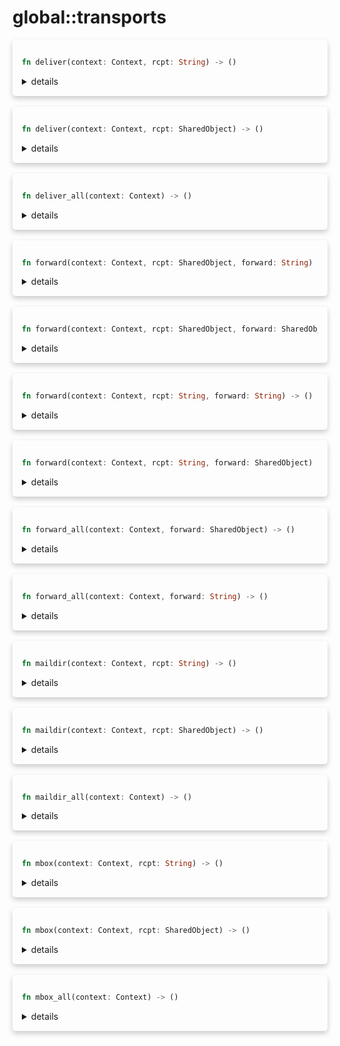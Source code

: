 # global::transports



<div markdown="span" style='box-shadow: 0 4px 8px 0 rgba(0,0,0,0.2); padding: 15px; border-radius: 5px;'>

```rust
fn deliver(context: Context, rcpt: String) -> ()
```

<details>
<summary markdown="span"> details </summary>

Set the delivery method to deliver for a single recipient.
After all rules are evaluated, the email will be sent
to the recipient using the domain of its address.

# Args

* `rcpt` - the recipient to apply the method to.

# Effective smtp stage

All of them.

# Examples
```
#{
    delivery: [
       action "setup delivery" || deliver("john.doe@example.com"),
    ]
}
```

```
 #{
   rcpt: [
     action "deliver (str/str)" || {
       add_rcpt_envelop("my.address@foo.com");
       deliver("my.address@foo.com");
     },
     action "deliver (obj/str)" || {
       let rcpt = address("my.address@bar.com");
       add_rcpt_envelop(rcpt);
       deliver(rcpt);
     },
     action "deliver (str/obj)" || {
       let target = ip6("::1");
       add_rcpt_envelop("my.address@baz.com");
       deliver("my.address@baz.com");
     },
     action "deliver (obj/obj)" || {
       let rcpt = address("my.address@boz.com");
       add_rcpt_envelop(rcpt);
       deliver(rcpt);
     },
   ],
 }

```
</details>

</div>
</br>


<div markdown="span" style='box-shadow: 0 4px 8px 0 rgba(0,0,0,0.2); padding: 15px; border-radius: 5px;'>

```rust
fn deliver(context: Context, rcpt: SharedObject) -> ()
```

<details>
<summary markdown="span"> details </summary>

Set the delivery method to deliver for a single recipient.
After all rules are evaluated, the email will be sent
to the recipient using the domain of its address.

# Args

* `rcpt` - the recipient to apply the method to.

# Effective smtp stage

All of them.

# Example
```
#{
    delivery: [
       action "setup delivery" || deliver(address("john.doe@example.com")),
    ]
}
```
</details>

</div>
</br>


<div markdown="span" style='box-shadow: 0 4px 8px 0 rgba(0,0,0,0.2); padding: 15px; border-radius: 5px;'>

```rust
fn deliver_all(context: Context) -> ()
```

<details>
<summary markdown="span"> details </summary>

Set the delivery method to deliver for all recipients.
After all rules are evaluated, the email will be sent
to all recipients using the domain of their respective address.

# Effective smtp stage

All of them.

# Examples

```
#{
    delivery: [
       action "setup delivery" || deliver_all(),
    ]
}
```

```
 #{
   rcpt: [
     action "deliver_all" || {
       add_rcpt_envelop("my.address@foo.com");
       add_rcpt_envelop("my.address@bar.com");
       deliver_all();
     },
   ],
 }

```
</details>

</div>
</br>


<div markdown="span" style='box-shadow: 0 4px 8px 0 rgba(0,0,0,0.2); padding: 15px; border-radius: 5px;'>

```rust
fn forward(context: Context, rcpt: SharedObject, forward: String) -> ()
```

<details>
<summary markdown="span"> details </summary>

Set the delivery method to forwarding for a single recipient.
After all rules are evaluated, forwarding will be used to deliver
the email to the recipient.

# Args

* `rcpt` - the recipient to apply the method to.
* `target` - the target to forward the email to.

# Effective smtp stage

All of them.

# Examples
```
#{
    delivery: [
       action "setup forwarding" || forward("john.doe@example.com", "mta-john.example.com"),
    ]
}
```
</details>

</div>
</br>


<div markdown="span" style='box-shadow: 0 4px 8px 0 rgba(0,0,0,0.2); padding: 15px; border-radius: 5px;'>

```rust
fn forward(context: Context, rcpt: SharedObject, forward: SharedObject) -> ()
```

<details>
<summary markdown="span"> details </summary>

Set the delivery method to forwarding for a single recipient.
After all rules are evaluated, forwarding will be used to deliver
the email to the recipient.

# Args

* `rcpt` - the recipient to apply the method to.
* `target` - the target to forward the email to.

# Effective smtp stage

All of them.

# Examples
```
#{
    delivery: [
       action "setup forwarding" || forward("john.doe@example.com", "mta-john.example.com"),
    ]
}
```
</details>

</div>
</br>


<div markdown="span" style='box-shadow: 0 4px 8px 0 rgba(0,0,0,0.2); padding: 15px; border-radius: 5px;'>

```rust
fn forward(context: Context, rcpt: String, forward: String) -> ()
```

<details>
<summary markdown="span"> details </summary>

Set the delivery method to forwarding for a single recipient.
After all rules are evaluated, forwarding will be used to deliver
the email to the recipient.

# Args

* `rcpt` - the recipient to apply the method to.
* `target` - the target to forward the email to.

# Effective smtp stage

All of them.

# Examples
```
const rules = #{
    delivery: [
       action "setup forwarding" || forward("john.doe@example.com", "mta-john.example.com"),
    ]
}
```

```
#{
    rcpt: [
      action "forward (str/str)" || {
        add_rcpt_envelop("my.address@foo.com");
        forward("my.address@foo.com", "127.0.0.1");
      },
      action "forward (obj/str)" || {
        let rcpt = address("my.address@bar.com");
        add_rcpt_envelop(rcpt);
        forward(rcpt, "127.0.0.2");
      },
      action "forward (str/obj)" || {
        let target = ip6("::1");
        add_rcpt_envelop("my.address@baz.com");
        forward("my.address@baz.com", target);
      },
      action "forward (obj/obj)" || {
        let rcpt = address("my.address@boz.com");
        add_rcpt_envelop(rcpt);
        forward(rcpt, ip4("127.0.0.4"));
      },
    ],
}

```
</details>

</div>
</br>


<div markdown="span" style='box-shadow: 0 4px 8px 0 rgba(0,0,0,0.2); padding: 15px; border-radius: 5px;'>

```rust
fn forward(context: Context, rcpt: String, forward: SharedObject) -> ()
```

<details>
<summary markdown="span"> details </summary>

Set the delivery method to forwarding for a single recipient.
After all rules are evaluated, forwarding will be used to deliver
the email to the recipient.

# Args

* `rcpt` - the recipient to apply the method to.
* `target` - the target to forward the email to.

# Effective smtp stage

All of them.

# Examples
```
#{
    delivery: [
       action "setup forwarding" || forward("john.doe@example.com", "mta-john.example.com"),
    ]
}
```
</details>

</div>
</br>


<div markdown="span" style='box-shadow: 0 4px 8px 0 rgba(0,0,0,0.2); padding: 15px; border-radius: 5px;'>

```rust
fn forward_all(context: Context, forward: SharedObject) -> ()
```

<details>
<summary markdown="span"> details </summary>

Set the delivery method to forwarding for all recipients.
After all rules are evaluated, forwarding will be used to deliver
the email.

# Args

* `target` - the target to forward the email to.

# Effective smtp stage

All of them.

# Examples

```
#{
    delivery: [
       action "setup forwarding" || forward_all(fqdn("mta-john.example.com")),
    ]
}
```
</details>

</div>
</br>


<div markdown="span" style='box-shadow: 0 4px 8px 0 rgba(0,0,0,0.2); padding: 15px; border-radius: 5px;'>

```rust
fn forward_all(context: Context, forward: String) -> ()
```

<details>
<summary markdown="span"> details </summary>

Set the delivery method to forwarding for all recipients.
After all rules are evaluated, forwarding will be used to deliver
the email.

# Args

* `target` - the target to forward the email to.

# Effective smtp stage

All of them.

# Examples

```
#{
    delivery: [
       action "setup forwarding" || forward_all("mta-john.example.com"),
    ]
}
```

```
 #{
   rcpt: [
     action "forward_all" || {
       add_rcpt_envelop("my.address@foo.com");
       add_rcpt_envelop("my.address@bar.com");
       forward_all("127.0.0.1");
     },
     action "forward_all (obj)" || {
       add_rcpt_envelop("my.address@foo2.com");
       add_rcpt_envelop("my.address@bar2.com");
       forward_all(ip4("127.0.0.1"));
     },
   ],
 }

```
</details>

</div>
</br>


<div markdown="span" style='box-shadow: 0 4px 8px 0 rgba(0,0,0,0.2); padding: 15px; border-radius: 5px;'>

```rust
fn maildir(context: Context, rcpt: String) -> ()
```

<details>
<summary markdown="span"> details </summary>

Set the delivery method to maildir for a recipient.
After all rules are evaluated, the email will be stored
locally in the `~/Maildir/new/` folder of the recipient's user if it exists on the server.

# Args

* `rcpt` - the recipient to apply the method to.

# Effective smtp stage

All of them.

# Examples
```
#{
    delivery: [
       action "setup maildir" || maildir("john.doe@example.com"),
    ]
}
```

```
 #{
   rcpt: [
     action "setup maildir" || {
         const doe = address("doe@example.com");
         add_rcpt_envelop(doe);
         add_rcpt_envelop("a@example.com");
         maildir(doe);
         maildir("a@example.com");
     },
   ],
 }

```
</details>

</div>
</br>


<div markdown="span" style='box-shadow: 0 4px 8px 0 rgba(0,0,0,0.2); padding: 15px; border-radius: 5px;'>

```rust
fn maildir(context: Context, rcpt: SharedObject) -> ()
```

<details>
<summary markdown="span"> details </summary>

Set the delivery method to maildir for a recipient.
After all rules are evaluated, the email will be stored
locally in the `~/Maildir/new/` folder of the recipient's user if it exists on the server.

# Args

* `rcpt` - the recipient to apply the method to.

# Effective smtp stage

All of them.

# Example
```
#{
    delivery: [
       action "setup maildir" || maildir(address("john.doe@example.com")),
    ]
}
```
</details>

</div>
</br>


<div markdown="span" style='box-shadow: 0 4px 8px 0 rgba(0,0,0,0.2); padding: 15px; border-radius: 5px;'>

```rust
fn maildir_all(context: Context) -> ()
```

<details>
<summary markdown="span"> details </summary>

Set the delivery method to maildir for all recipients.
After all rules are evaluated, the email will be stored
locally in each `~/Maildir/new` folder of they respective recipient
if they exists on the server.

# Effective smtp stage

All of them.

# Examples

```
#{
    delivery: [
       action "setup mbox" || mbox_all(),
    ]
}
```

```
#{
  rcpt: [
    action "setup maildir" || {
        const doe = address("doe@example.com");
        add_rcpt_envelop(doe);
        add_rcpt_envelop("a@example.com");
        maildir_all();
    },
  ],
}

```
</details>

</div>
</br>


<div markdown="span" style='box-shadow: 0 4px 8px 0 rgba(0,0,0,0.2); padding: 15px; border-radius: 5px;'>

```rust
fn mbox(context: Context, rcpt: String) -> ()
```

<details>
<summary markdown="span"> details </summary>

Set the delivery method to mbox for a recipient.
After all rules are evaluated, the email will be stored
locally in the mail box of the recipient if it exists on the server.

# Args

* `rcpt` - the recipient to apply the method to.

# Effective smtp stage

All of them.

# Examples

```
#{
    delivery: [
       action "setup mbox" || mbox("john.doe@example.com"),
    ]
}
```

```
 #{
   rcpt: [
     action "setup mbox" || {
         const doe = address("doe@example.com");
         add_rcpt_envelop(doe);
         add_rcpt_envelop("a@example.com");
         mbox(doe);
         mbox("a@example.com");
     },
   ],
 }

```
</details>

</div>
</br>


<div markdown="span" style='box-shadow: 0 4px 8px 0 rgba(0,0,0,0.2); padding: 15px; border-radius: 5px;'>

```rust
fn mbox(context: Context, rcpt: SharedObject) -> ()
```

<details>
<summary markdown="span"> details </summary>

Set the delivery method to mbox for a recipient.
After all rules are evaluated, the email will be stored
locally in the mail box of the recipient if it exists on the server.

# Args

* `rcpt` - the recipient to apply the method to.

# Effective smtp stage

All of them.

# Example
```
#{
    delivery: [
       action "setup mbox" || mbox(address("john.doe@example.com")),
    ]
}
```
</details>

</div>
</br>


<div markdown="span" style='box-shadow: 0 4px 8px 0 rgba(0,0,0,0.2); padding: 15px; border-radius: 5px;'>

```rust
fn mbox_all(context: Context) -> ()
```

<details>
<summary markdown="span"> details </summary>

Set the delivery method to mbox for all recipients.
After all rules are evaluated, the email will be stored
locally in the mail box of all recipients if they exists on the server.

# Effective smtp stage

All of them.

# Examples

```
#{
    delivery: [
       action "setup mbox" || mbox_all(),
    ]
}
```

```
 #{
   rcpt: [
     action "setup mbox" || {
         const doe = address("doe@example.com");
         add_rcpt_envelop(doe);
         add_rcpt_envelop("a@example.com");
         mbox_all();
     },
   ],
 }

```
</details>

</div>
</br>

